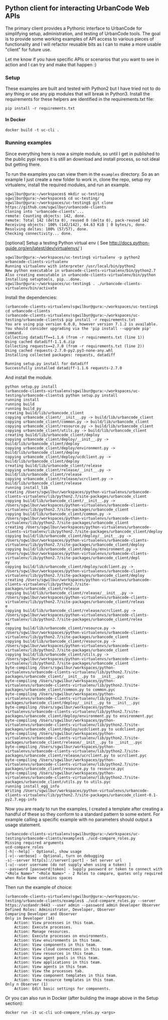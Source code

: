 ## Python client for interacting UrbanCode Web APIs

The primary client provides a Pythonic interface to UrbanCode for simplifying setup, administration, and testing of UrbanCode tools. The goal is to provide some working examples of API access to various pieces of functionality and I will refactor reusable bits as I can to make a more usable "client" for future use.

Let me know if you have specific APIs or scenarios that you want to see in action and I can try and make that happen :)

### Setup

These examples are built and tested with Python2 but I have tried not to do any thing or use any pip modules that will break in Python3. Install the requirements for these helpers are identified in the requirements.txt file:

    pip install -r requirements.txt

#### In Docker

    docker build -t uc-cli .

### Running examples

Since everything here is now a simple module, so until I get in published to the public pypi repos it is still an download and install process, so not ideal but getting there.

To run the examples you can view them in the `examples` directory. So as an example I just create a new folder to work in, clone the repo, setup my virtualenv, install the required modules, and run an example.

    sgwilbur@gura:~/workspaces$ mkdir uc-testing
    sgwilbur@gura:~/workspaces$ cd uc-testing/
    sgwilbur@gura:~/workspaces/uc-testing$ git clone https://github.com/sgwilbur/urbancode-clients
    Cloning into 'urbancode-clients'...
    remote: Counting objects: 142, done.
    remote: Total 142 (delta 0), reused 0 (delta 0), pack-reused 142
    Receiving objects: 100% (142/142), 64.63 KiB | 0 bytes/s, done.
    Resolving deltas: 100% (57/57), done.
    Checking connectivity... done.

[optional] Setup a testing Python virtual env ( See http://docs.python-guide.org/en/latest/dev/virtualenvs/ )

    sgwilbur@gura:~/workspaces/uc-testing$ virtualenv -p python2 urbancode-clients-virtualenv
    Running virtualenv with interpreter /usr/local/bin/python2
    New python executable in urbancode-clients-virtualenv/bin/python2.7
    Also creating executable in urbancode-clients-virtualenv/bin/python
    Installing setuptools, pip...done.
    sgwilbur@gura:~/workspaces/uc-testing$ . ./urbancode-clients-virtualenv/bin/activate

Install the dependencies:

    (urbancode-clients-virtualenv)sgwilbur@gura:~/workspaces/uc-testing$ cd urbancode-clients
    (urbancode-clients-virtualenv)sgwilbur@gura:~/workspaces/uc-testing/urbancode-clients$ pip install -r requirements.txt
    You are using pip version 6.0.8, however version 7.1.2 is available.
    You should consider upgrading via the 'pip install --upgrade pip' command.
    Collecting datadiff==1.1.6 (from -r requirements.txt (line 1))
    Using cached datadiff-1.1.6.zip
    Collecting requests==2.7.0 (from -r requirements.txt (line 2))
    Using cached requests-2.7.0-py2.py3-none-any.whl
    Installing collected packages: requests, datadiff

    Running setup.py install for datadiff
    Successfully installed datadiff-1.1.6 requests-2.7.0

And install the module.

    python setup.py install
    (urbancode-clients-virtualenv)sgwilbur@gura:~/workspaces/uc-testing/urbancode-clients$ python setup.py install
    running install
    running build
    running build_py
    creating build/lib/urbancode_client
    copying urbancode_client/__init__.py -> build/lib/urbancode_client
    copying urbancode_client/common.py -> build/lib/urbancode_client
    copying urbancode_client/resource.py -> build/lib/urbancode_client
    copying urbancode_client/utils.py -> build/lib/urbancode_client
    creating build/lib/urbancode_client/deploy
    copying urbancode_client/deploy/__init__.py -> build/lib/urbancode_client/deploy
    copying urbancode_client/deploy/environment.py -> build/lib/urbancode_client/deploy
    copying urbancode_client/deploy/ucdclient.py -> build/lib/urbancode_client/deploy
    creating build/lib/urbancode_client/release
    copying urbancode_client/release/__init__.py -> build/lib/urbancode_client/release
    copying urbancode_client/release/ucrclient.py -> build/lib/urbancode_client/release
    running install_lib
    creating /Users/sgwilbur/workspaces/python-virtualenvs/urbancode-clients-virtualenv/lib/python2.7/site-packages/urbancode_client
    copying build/lib/urbancode_client/__init__.py -> /Users/sgwilbur/workspaces/python-virtualenvs/urbancode-clients-virtualenv/lib/python2.7/site-packages/urbancode_client
    copying build/lib/urbancode_client/common.py -> /Users/sgwilbur/workspaces/python-virtualenvs/urbancode-clients-virtualenv/lib/python2.7/site-packages/urbancode_client
    creating /Users/sgwilbur/workspaces/python-virtualenvs/urbancode-clients-virtualenv/lib/python2.7/site-packages/urbancode_client/deploy
    copying build/lib/urbancode_client/deploy/__init__.py -> /Users/sgwilbur/workspaces/python-virtualenvs/urbancode-clients-virtualenv/lib/python2.7/site-packages/urbancode_client/deploy
    copying build/lib/urbancode_client/deploy/environment.py -> /Users/sgwilbur/workspaces/python-virtualenvs/urbancode-clients-virtualenv/lib/python2.7/site-packages/urbancode_client/depl
    oy
    copying build/lib/urbancode_client/deploy/ucdclient.py -> /Users/sgwilbur/workspaces/python-virtualenvs/urbancode-clients-virtualenv/lib/python2.7/site-packages/urbancode_client/deploy
    creating /Users/sgwilbur/workspaces/python-virtualenvs/urbancode-clients-virtualenv/lib/python2.7/site-packages/urbancode_client/release
    copying build/lib/urbancode_client/release/__init__.py -> /Users/sgwilbur/workspaces/python-virtualenvs/urbancode-clients-virtualenv/lib/python2.7/site-packages/urbancode_client/releas
    e
    copying build/lib/urbancode_client/release/ucrclient.py -> /Users/sgwilbur/workspaces/python-virtualenvs/urbancode-clients-virtualenv/lib/python2.7/site-packages/urbancode_client/relea
    se
    copying build/lib/urbancode_client/resource.py -> /Users/sgwilbur/workspaces/python-virtualenvs/urbancode-clients-virtualenv/lib/python2.7/site-packages/urbancode_client
    copying build/lib/urbancode_client/resource.py -> /Users/sgwilbur/workspaces/python-virtualenvs/urbancode-clients-virtualenv/lib/python2.7/site-packages/urbancode_client
    copying build/lib/urbancode_client/utils.py -> /Users/sgwilbur/workspaces/python-virtualenvs/urbancode-clients-virtualenv/lib/python2.7/site-packages/urbancode_client
    byte-compiling /Users/sgwilbur/workspaces/python-virtualenvs/urbancode-clients-virtualenv/lib/python2.7/site-packages/urbancode_client/__init__.py to __init__.pyc
    byte-compiling /Users/sgwilbur/workspaces/python-virtualenvs/urbancode-clients-virtualenv/lib/python2.7/site-packages/urbancode_client/common.py to common.pyc
    byte-compiling /Users/sgwilbur/workspaces/python-virtualenvs/urbancode-clients-virtualenv/lib/python2.7/site-packages/urbancode_client/deploy/__init__.py to __init__.pyc
    byte-compiling /Users/sgwilbur/workspaces/python-virtualenvs/urbancode-clients-virtualenv/lib/python2.7/site-packages/urbancode_client/deploy/environment.py to environment.pyc
    byte-compiling /Users/sgwilbur/workspaces/python-virtualenvs/urbancode-clients-virtualenv/lib/python2.7/site-packages/urbancode_client/deploy/ucdclient.py to ucdclient.pyc
    byte-compiling /Users/sgwilbur/workspaces/python-virtualenvs/urbancode-clients-virtualenv/lib/python2.7/site-packages/urbancode_client/release/__init__.py to __init__.pyc
    byte-compiling /Users/sgwilbur/workspaces/python-virtualenvs/urbancode-clients-virtualenv/lib/python2.7/site-packages/urbancode_client/release/ucrclient.py to ucrclient.pyc
    byte-compiling /Users/sgwilbur/workspaces/python-virtualenvs/urbancode-clients-virtualenv/lib/python2.7/site-packages/urbancode_client/resource.py to resource.pyc
    byte-compiling /Users/sgwilbur/workspaces/python-virtualenvs/urbancode-clients-virtualenv/lib/python2.7/site-packages/urbancode_client/utils.py to utils.pyc
    running install_egg_info
    Writing /Users/sgwilbur/workspaces/python-virtualenvs/urbancode-clients-virtualenv/lib/python2.7/site-packages/urbancode_client-0.1-py2.7.egg-info

Now you are ready to run the examples, I created a template after creating a handful of these so they conform to a standard pattern to some extent. For example calling a specific example with no parameters should output a usage statement.

    (urbancode-clients-virtualenv)sgwilbur@gura:~/workspaces/uc-testing/urbancode-clients/examples$ ./ucd-compare_roles.py
    Missing required arguments
    ucd-compare_roles
    [-h|--help] - Optional, show usage
    [-v|--verbose] - Optional, turn on debugging
    -s|--server http[s]://server[:port] - Set server url
    [-u|--user username (do not supply when using a token) ]
    --password [password|token] - Supply password or token to connect with
    "<Role Name>" "<Role Name>" - 2 Roles to compare, quotes only required when Role Name contains spaces

Then run the example of choice:

    (urbancode-clients-virtualenv)sgwilbur@gura:~/workspaces/uc-testing/urbancode-clients/examples$ ./ucd-compare_roles.py --server https://ucdandr:9443 --user admin --password admin Developer Observer
    Defined Roles: Administrator, Developer, Observer
    Comparing Developer and Observer
    Only in Developer (14)
        Action: View processes in this team.
        Action: Execute processes.
        Action: Manage resources.
        Action: Execute processes on environments.
        Action: View environments in this team.
        Action: View components in this team.
        Action: View cloud connections in this team.
        Action: View resources in this team.
        Action: View agent pools in this team.
        Action: View applications in this team.
        Action: View agents in this team.
        Action: View the processes tab.
        Action: View component templates in this team.
        Action: View resource templates in this team.
    Only n Observer (1)
        Action: Edit basic settings for components.

Or you can also run in Docker (after building the image above in the Setup section):

    docker run -it uc-cli ucd-compare_roles.py <args>
